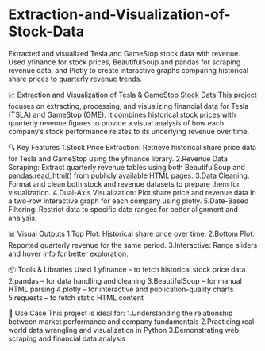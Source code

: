 # Extraction-and-Visualization-of-Stock-Data
Extracted and visualized Tesla and GameStop stock data with revenue. Used yfinance for stock prices, BeautifulSoup and pandas for scraping revenue data, and Plotly to create interactive graphs comparing historical share prices to quarterly revenue trends.

📈 Extraction and Visualization of Tesla & GameStop Stock Data
This project focuses on extracting, processing, and visualizing financial data for Tesla (TSLA) and GameStop (GME). It combines historical stock prices with quarterly revenue figures to provide a visual analysis of how each company’s stock performance relates to its underlying revenue over time.

🔍 Key Features
1.Stock Price Extraction: Retrieve historical share price data for Tesla and GameStop using the yfinance library.
2.Revenue Data Scraping: Extract quarterly revenue tables using both BeautifulSoup and pandas.read_html() from publicly available HTML pages.
3.Data Cleaning: Format and clean both stock and revenue datasets to prepare them for visualization.
4.Dual-Axis Visualization: Plot share price and revenue data in a two-row interactive graph for each company using plotly.
5.Date-Based Filtering: Restrict data to specific date ranges for better alignment and analysis.

📊 Visual Outputs
1.Top Plot: Historical share price over time.
2.Bottom Plot: Reported quarterly revenue for the same period.
3.Interactive: Range sliders and hover info for better exploration.

📦 Tools & Libraries Used
1.yfinance – to fetch historical stock price data
2.pandas – for data handling and cleaning
3.BeautifulSoup – for manual HTML parsing
4.plotly – for interactive and publication-quality charts
5.requests – to fetch static HTML content

📁 Use Case
This project is ideal for:
1.Understanding the relationship between market performance and company fundamentals
2.Practicing real-world data wrangling and visualization in Python
3.Demonstrating web scraping and financial data analysis
